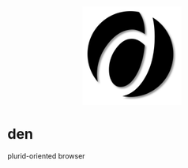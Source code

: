 <p align="center">
    <img src="https://raw.githubusercontent.com/plurid/den/master/about/identity/den-logo.png" height="200px">
</p>



# den

plurid-oriented browser


